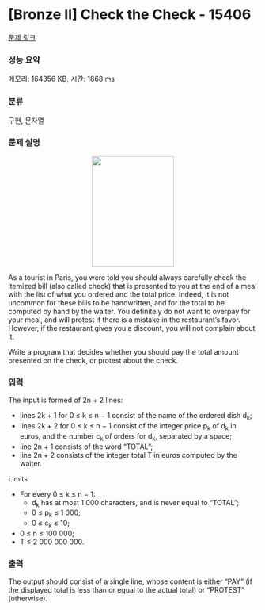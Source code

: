 # [Bronze II] Check the Check - 15406 

[문제 링크](https://www.acmicpc.net/problem/15406) 

### 성능 요약

메모리: 164356 KB, 시간: 1868 ms

### 분류

구현, 문자열

### 문제 설명

<p style="text-align:center"><img alt="" src="https://onlinejudgeimages.s3-ap-northeast-1.amazonaws.com/problem/15406/1.png" style="height:222px; width:166px"></p>

<p>As a tourist in Paris, you were told you should always carefully check the itemized bill (also called check) that is presented to you at the end of a meal with the list of what you ordered and the total price. Indeed, it is not uncommon for these bills to be handwritten, and for the total to be computed by hand by the waiter. You definitely do not want to overpay for your meal, and will protest if there is a mistake in the restaurant’s favor. However, if the restaurant gives you a discount, you will not complain about it.</p>

<p>Write a program that decides whether you should pay the total amount presented on the check, or protest about the check.</p>

### 입력 

 <p>The input is formed of 2n + 2 lines:</p>

<ul>
	<li>lines 2k + 1 for 0 ≤ k ≤ n − 1 consist of the name of the ordered dish d<sub>k</sub>;</li>
	<li>lines 2k + 2 for 0 ≤ k ≤ n − 1 consist of the integer price p<sub>k</sub> of d<sub>k</sub> in euros, and the number c<sub>k</sub> of orders for d<sub>k</sub>, separated by a space;</li>
	<li>line 2n + 1 consists of the word “TOTAL”;</li>
	<li>line 2n + 2 consists of the integer total T in euros computed by the waiter.</li>
</ul>

<p>Limits</p>

<ul>
	<li>For every 0 ≤ k ≤ n − 1:
	<ul>
		<li>d<sub>k</sub> has at most 1 000 characters, and is never equal to “TOTAL”;</li>
		<li>0 ≤ p<sub>k</sub> ≤ 1 000;</li>
		<li>0 ≤ c<sub>k</sub> ≤ 10;</li>
	</ul>
	</li>
	<li>0 ≤ n ≤ 100 000;</li>
	<li>T ≤ 2 000 000 000.</li>
</ul>

### 출력 

 <p>The output should consist of a single line, whose content is either “PAY” (if the displayed total is less than or equal to the actual total) or “PROTEST” (otherwise).</p>

